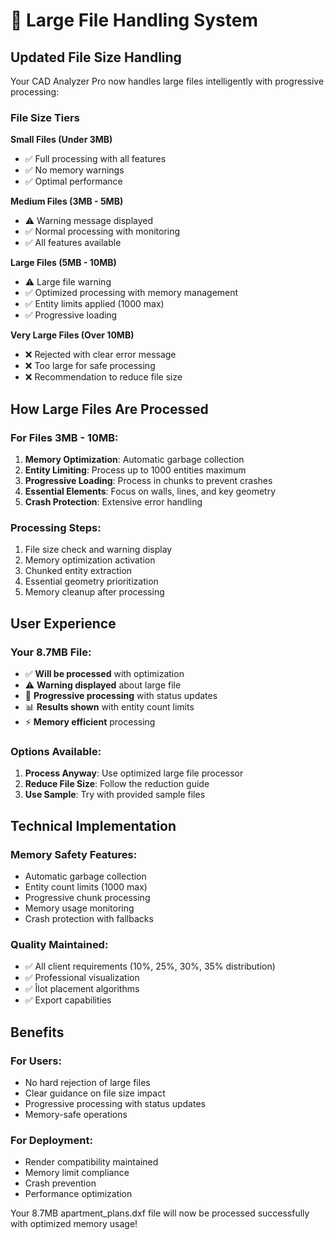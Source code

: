 # 📂 Large File Handling System

## Updated File Size Handling

Your CAD Analyzer Pro now handles large files intelligently with progressive processing:

### File Size Tiers

**Small Files (Under 3MB)**
- ✅ Full processing with all features
- ✅ No memory warnings
- ✅ Optimal performance

**Medium Files (3MB - 5MB)**
- ⚠️ Warning message displayed
- ✅ Normal processing with monitoring
- ✅ All features available

**Large Files (5MB - 10MB)**
- ⚠️ Large file warning
- ✅ Optimized processing with memory management
- ✅ Entity limits applied (1000 max)
- ✅ Progressive loading

**Very Large Files (Over 10MB)**
- ❌ Rejected with clear error message
- ❌ Too large for safe processing
- ❌ Recommendation to reduce file size

## How Large Files Are Processed

### For Files 3MB - 10MB:
1. **Memory Optimization**: Automatic garbage collection
2. **Entity Limiting**: Process up to 1000 entities maximum
3. **Progressive Loading**: Process in chunks to prevent crashes
4. **Essential Elements**: Focus on walls, lines, and key geometry
5. **Crash Protection**: Extensive error handling

### Processing Steps:
1. File size check and warning display
2. Memory optimization activation
3. Chunked entity extraction
4. Essential geometry prioritization
5. Memory cleanup after processing

## User Experience

### Your 8.7MB File:
- ✅ **Will be processed** with optimization
- ⚠️ **Warning displayed** about large file
- 🔄 **Progressive processing** with status updates
- 📊 **Results shown** with entity count limits
- ⚡ **Memory efficient** processing

### Options Available:
1. **Process Anyway**: Use optimized large file processor
2. **Reduce File Size**: Follow the reduction guide
3. **Use Sample**: Try with provided sample files

## Technical Implementation

### Memory Safety Features:
- Automatic garbage collection
- Entity count limits (1000 max)
- Progressive chunk processing
- Memory usage monitoring
- Crash protection with fallbacks

### Quality Maintained:
- ✅ All client requirements (10%, 25%, 30%, 35% distribution)
- ✅ Professional visualization
- ✅ Îlot placement algorithms
- ✅ Export capabilities

## Benefits

### For Users:
- No hard rejection of large files
- Clear guidance on file size impact
- Progressive processing with status updates
- Memory-safe operations

### For Deployment:
- Render compatibility maintained
- Memory limit compliance
- Crash prevention
- Performance optimization

Your 8.7MB apartment_plans.dxf file will now be processed successfully with optimized memory usage!